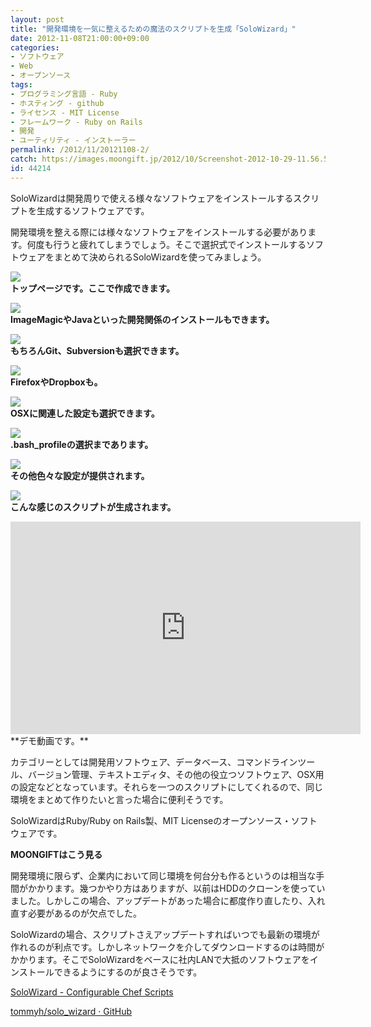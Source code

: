```yaml
---
layout: post
title: "開発環境を一気に整えるための魔法のスクリプトを生成「SoloWizard」"
date: 2012-11-08T21:00:00+09:00
categories:
- ソフトウェア
- Web
- オープンソース
tags: 
- プログラミング言語 - Ruby
- ホスティング - github
- ライセンス - MIT License
- フレームワーク - Ruby on Rails
- 開発
- ユーティリティ - インストーラー
permalink: /2012/11/20121108-2/
catch: https://images.moongift.jp/2012/10/Screenshot-2012-10-29-11.56.56_thumb.png
id: 44214
---
```

SoloWizardは開発周りで使える様々なソフトウェアをインストールするスクリプトを生成するソフトウェアです。

  

開発環境を整える際には様々なソフトウェアをインストールする必要があります。何度も行うと疲れてしまうでしょう。そこで選択式でインストールするソフトウェアをまとめて決められるSoloWizardを使ってみましょう。

  

[![](https://images.moongift.jp/2012/10/Screenshot-2012-10-29-11.56.38_thumb.png)](https://images.moongift.jp/2012/10/Screenshot-2012-10-29-11.56.38.png)  
**トップページです。ここで作成できます。**

  

[![](https://images.moongift.jp/2012/10/Screenshot-2012-10-29-11.56.43_thumb.png)](https://images.moongift.jp/2012/10/Screenshot-2012-10-29-11.56.43.png)  
**ImageMagicやJavaといった開発関係のインストールもできます。**

  

[![](https://images.moongift.jp/2012/10/Screenshot-2012-10-29-11.56.48_thumb.png)](https://images.moongift.jp/2012/10/Screenshot-2012-10-29-11.56.48.png)  
**もちろんGit、Subversionも選択できます。**

  

[![](https://images.moongift.jp/2012/10/Screenshot-2012-10-29-11.56.53_thumb.png)](https://images.moongift.jp/2012/10/Screenshot-2012-10-29-11.56.53.png)  
**FirefoxやDropboxも。**

  

[![](https://images.moongift.jp/2012/10/Screenshot-2012-10-29-11.56.56_thumb.png)](https://images.moongift.jp/2012/10/Screenshot-2012-10-29-11.56.56.png)  
**OSXに関連した設定も選択できます。**

  

[![](https://images.moongift.jp/2012/10/Screenshot-2012-10-29-11.57.02_thumb.png)](https://images.moongift.jp/2012/10/Screenshot-2012-10-29-11.57.02.png)  
**.bash\_profileの選択まであります。**

  

[![](https://images.moongift.jp/2012/10/Screenshot-2012-10-29-11.57.06_thumb.png)](https://images.moongift.jp/2012/10/Screenshot-2012-10-29-11.57.06.png)  
**その他色々な設定が提供されます。**

  

[![](https://images.moongift.jp/2012/10/Screenshot-2012-10-29-11.57.19_thumb.png)](https://images.moongift.jp/2012/10/Screenshot-2012-10-29-11.57.19.png)  
**こんな感じのスクリプトが生成されます。**

  

<object width="560" height="340"><param name="movie" value="http://www.youtube.com/v/5-5DY8c0Ejsg&amp;hl=ja_JP&amp;feature=player_embedded&amp;version=3">
<param name="allowFullScreen" value="true">
<param name="allowScriptAccess" value="always">
<embed src="http://www.youtube.com/v/5-5DY8c0Ejs&amp;hl=en_US&amp;feature=player_embedded&amp;version=3" type="application/x-shockwave-flash" allowfullscreen="true" allowscriptaccess="always" width="560" height="340"></embed></object>  
**デモ動画です。**

  

カテゴリーとしては開発用ソフトウェア、データベース、コマンドラインツール、バージョン管理、テキストエディタ、その他の役立つソフトウェア、OSX用の設定などとなっています。それらを一つのスクリプトにしてくれるので、同じ環境をまとめて作りたいと言った場合に便利そうです。

  

SoloWizardはRuby/Ruby on Rails製、MIT Licenseのオープンソース・ソフトウェアです。

  
  
  

**MOONGIFTはこう見る**

  

開発環境に限らず、企業内において同じ環境を何台分も作るというのは相当な手間がかかります。幾つかやり方はありますが、以前はHDDのクローンを使っていました。しかしこの場合、アップデートがあった場合に都度作り直したり、入れ直す必要があるのが欠点でした。

  

SoloWizardの場合、スクリプトさえアップデートすればいつでも最新の環境が作れるのが利点です。しかしネットワークを介してダウンロードするのは時間がかかります。そこでSoloWizardをベースに社内LANで大抵のソフトウェアをインストールできるようにするのが良さそうです。

  

[SoloWizard - Configurable Chef Scripts](http://www.solowizard.com/)

  

[tommyh/solo\_wizard · GitHub](https://github.com/tommyh/solo_wizard)


